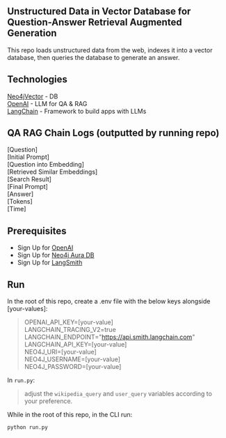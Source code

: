 ## Unstructured Data in Vector Database for Question-Answer Retrieval Augmented Generation

This repo loads unstructured data from the web, indexes it into a vector database, then queries the database to generate an answer.

## Technologies

[Neo4jVector](https://python.langchain.com/v0.2/docs/integrations/vectorstores/neo4jvector/) - DB  
[OpenAI](https://openai.com/) - LLM for QA & RAG  
[LangChain](https://www.langchain.com/) - Framework to build apps with LLMs  

## QA RAG Chain Logs (outputted by running repo)

[Question]  
[Initial Prompt]  
[Question into Embedding]  
[Retrieved Similar Embeddings]  
[Search Result]  
[Final Prompt]  
[Answer]  
[Tokens]  
[Time]  

## Prerequisites

- Sign Up for [OpenAI](https://platform.openai.com/docs/quickstart/account-setup) 
- Sign Up for [Neo4j Aura DB](https://neo4j.com/cloud/platform/aura-graph-database)
- Sign Up for [LangSmith](https://python.langchain.com/v0.1/docs/get_started/quickstart/#langsmith)

## Run

In the root of this repo, create a .env file with the below keys alongside [your-values]:

> OPENAI_API_KEY=[your-value]  
> LANGCHAIN_TRACING_V2=true  
> LANGCHAIN_ENDPOINT="https://api.smith.langchain.com"  
> LANGCHAIN_API_KEY=[your-value]  
> NEO4J_URI=[your-value]  
> NEO4J_USERNAME=[your-value]  
> NEO4J_PASSWORD=[your-value]  

In `run.py`:
> adjust the `wikipedia_query` and `user_query` variables according to your preference.

While in the root of this repo, in the CLI run:

```python run.py```